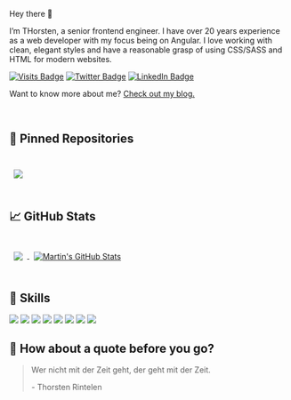 Hey there 👋

I’m THorsten, a senior frontend engineer. I have over 20 years experience as a web developer with my focus being on Angular. I love working with clean, elegant styles and have a reasonable grasp of using CSS/SASS and HTML for modern websites.

[![Visits Badge](https://badges.pufler.dev/visits/ThRintelen/ThRintelen)](https://www.thorsten-rintelen.de/)
[![Twitter Badge](https://img.shields.io/badge/Twitter-Profile-informational?style=flat&logo=twitter&logoColor=white&color=1CA2F1)](https://twitter.com/ThRintelen)
[![LinkedIn Badge](https://img.shields.io/badge/LinkedIn-Profile-informational?style=flat&logo=linkedin&logoColor=white&color=0D76A8)](https://www.linkedin.com/in/thorsten-rintelen/)

Want to know more about me? [Check out my blog.](https://www.traperto.com/author/thorsten/)

<br>

## 📌 Pinned Repositories

<br>

<a href="https://github.com/ThRintelen/angular-spec-generator">
  <img align="center" style="margin:0.5rem" src="https://github-readme-stats.vercel.app/api/pin/?username=ThRintelen&repo=angular-spec-generator&title_color=ffffff&text_color=c9cacc&icon_color=4AB197&bg_color=1A2B34" />
</a>

<br>
<br>

## &#x1f4c8; GitHub Stats

<br>

<a href="https://github.com/ThRintelen">
  <img align="center" style="margin:0.5rem" src="https://github-readme-stats.vercel.app/api/top-langs/?username=ThRintelen&hide=html,css&title_color=ffffff&text_color=c9cacc&icon_color=4AB197&bg_color=1A2B34" />
</a>

<a href="https://github.com/ThRintelen">
  <img align="center" style="margin:0.5rem" src="https://github-readme-stats.vercel.app/api?username=ThRintelen&show_icons=true&line_height=27&count_private=true&title_color=ffffff&text_color=c9cacc&icon_color=4AB097&bg_color=1A2B34" alt="Martin's GitHub Stats" />
</a>

<br>
<br>

## 💼 Skills

![](https://img.shields.io/badge/Code-Angular-informational?style=flat&logo=angular&logoColor=white&color=4AB197)
![](https://img.shields.io/badge/Code-JavaScript-informational?style=flat&logo=JavaScript&logoColor=white&color=4AB197)
![](https://img.shields.io/badge/Code-TypeScript-informational?style=flat&logo=TypeScript&logoColor=white&color=4AB197)
![](https://img.shields.io/badge/Style-CSS-informational?style=flat&logo=css3&logoColor=white&color=4AB197)
![](https://img.shields.io/badge/Style-Sass-informational?style=flat&logo=Sass&logoColor=white&color=4AB197)
![](https://img.shields.io/badge/Code-MySQL-informational?style=flat&logo=MySQL&logoColor=white&color=4AB197)
![](https://img.shields.io/badge/Test-Cypress-informational?style=flat&logo=Cypress&logoColor=white&color=4AB197)
![](https://img.shields.io/badge/Test-Jest-informational?style=flat&logo=jest&logoColor=white&color=4AB197)

## 📣 How about a quote before you go?

> Wer nicht mit der Zeit geht, der geht mit der Zeit.
>
> <p>- Thorsten Rintelen</p>
